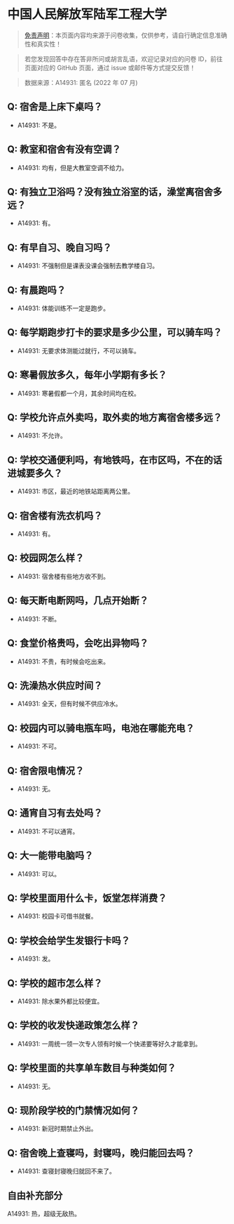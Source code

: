 # 中国人民解放军陆军工程大学

> [免责声明](https://colleges.chat/#_3)：本页面内容均来源于问卷收集，仅供参考，请自行确定信息准确性和真实性！

> 若您发现回答中存在答非所问或胡言乱语，欢迎记录对应的问卷 ID，前往页面对应的 GitHub 页面，通过 issue 或邮件等方式提交反馈！

> 数据来源：A14931: 匿名 (2022 年 07 月)

## Q: 宿舍是上床下桌吗？

- A14931: 不是。

## Q: 教室和宿舍有没有空调？

- A14931: 均有，但是大教室空调不给力。

## Q: 有独立卫浴吗？没有独立浴室的话，澡堂离宿舍多远？

- A14931: 有。

## Q: 有早自习、晚自习吗？

- A14931: 不强制但是课表没课会强制去教学楼自习。

## Q: 有晨跑吗？

- A14931: 体能训练不一定是跑步。

## Q: 每学期跑步打卡的要求是多少公里，可以骑车吗？

- A14931: 无要求体测能过就行，不可以骑车。

## Q: 寒暑假放多久，每年小学期有多长？

- A14931: 寒暑假都一个月，其余时间均在校。

## Q: 学校允许点外卖吗，取外卖的地方离宿舍楼多远？

- A14931: 不允许。

## Q: 学校交通便利吗，有地铁吗，在市区吗，不在的话进城要多久？

- A14931: 市区，最近的地铁站距离两公里。

## Q: 宿舍楼有洗衣机吗？

- A14931: 有。

## Q: 校园网怎么样？

- A14931: 宿舍楼有些地方收不到。

## Q: 每天断电断网吗，几点开始断？

- A14931: 不断。

## Q: 食堂价格贵吗，会吃出异物吗？

- A14931: 不贵，有时候会吃出来。

## Q: 洗澡热水供应时间？

- A14931: 全天，但有时候不供应冷水。

## Q: 校园内可以骑电瓶车吗，电池在哪能充电？

- A14931: 不可。

## Q: 宿舍限电情况？

- A14931: 无。

## Q: 通宵自习有去处吗？

- A14931: 不可以通宵。

## Q: 大一能带电脑吗？

- A14931: 可以。

## Q: 学校里面用什么卡，饭堂怎样消费？

- A14931: 校园卡可借书就餐。

## Q: 学校会给学生发银行卡吗？

- A14931: 发。

## Q: 学校的超市怎么样？

- A14931: 除水果外都比较便宜。

## Q: 学校的收发快递政策怎么样？

- A14931: 一周统一领一次专人领有时候一个快递要等好久才能拿到。

## Q: 学校里面的共享单车数目与种类如何？

- A14931: 无。

## Q: 现阶段学校的门禁情况如何？

- A14931: 新冠时期禁止外出。

## Q: 宿舍晚上查寝吗，封寝吗，晚归能回去吗？

- A14931: 查寝封寝晚归就回不来了。

## 自由补充部分

A14931: 热，超级无敌热。